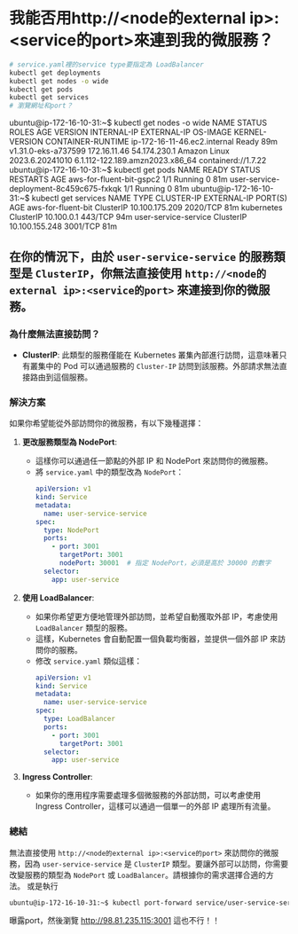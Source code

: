 # 我能否用http://<node的external ip>:<service的port>來連到我的微服務？
```sh
# service.yaml裡的service type要指定為 LoadBalancer
kubectl get deployments
kubectl get nodes -o wide
kubectl get pods
kubectl get services
# 瀏覽網址和port？
```
ubuntu@ip-172-16-10-31:~$ kubectl get nodes -o wide
NAME                           STATUS   ROLES    AGE   VERSION               INTERNAL-IP    EXTERNAL-IP    OS-IMAGE                       KERNEL-VERSION                    CONTAINER-RUNTIME
ip-172-16-11-46.ec2.internal   Ready    <none>   89m   v1.31.0-eks-a737599   172.16.11.46   54.174.230.1   Amazon Linux 2023.6.20241010   6.1.112-122.189.amzn2023.x86_64   containerd://1.7.22
ubuntu@ip-172-16-10-31:~$ kubectl get pods
NAME                                      READY   STATUS    RESTARTS   AGE
aws-for-fluent-bit-gspc2                  1/1     Running   0          81m
user-service-deployment-8c459c675-fxkqk   1/1     Running   0          81m
ubuntu@ip-172-16-10-31:~$ kubectl get services
NAME                   TYPE        CLUSTER-IP       EXTERNAL-IP   PORT(S)    AGE
aws-for-fluent-bit     ClusterIP   10.100.175.209   <none>        2020/TCP   81m
kubernetes             ClusterIP   10.100.0.1       <none>        443/TCP    94m
user-service-service   ClusterIP   10.100.155.248   <none>        3001/TCP   81m


## 在你的情況下，由於 `user-service-service` 的服務類型是 `ClusterIP`，你無法直接使用 `http://<node的external ip>:<service的port>` 來連接到你的微服務。

### 為什麼無法直接訪問？
- **ClusterIP**: 此類型的服務僅能在 Kubernetes 叢集內部進行訪問，這意味著只有叢集中的 Pod 可以通過服務的 `Cluster-IP` 訪問到該服務。外部請求無法直接路由到這個服務。

### 解決方案
如果你希望能從外部訪問你的微服務，有以下幾種選擇：

1. **更改服務類型為 NodePort**:
   - 這樣你可以通過任一節點的外部 IP 和 NodePort 來訪問你的微服務。
   - 將 `service.yaml` 中的類型改為 `NodePort`：
     ```yaml
     apiVersion: v1
     kind: Service
     metadata:
       name: user-service-service
     spec:
       type: NodePort
       ports:
         - port: 3001
           targetPort: 3001
           nodePort: 30001  # 指定 NodePort，必須是高於 30000 的數字
       selector:
         app: user-service
     ```

2. **使用 LoadBalancer**:
   - 如果你希望更方便地管理外部訪問，並希望自動獲取外部 IP，考慮使用 `LoadBalancer` 類型的服務。
   - 這樣，Kubernetes 會自動配置一個負載均衡器，並提供一個外部 IP 來訪問你的服務。
   - 修改 `service.yaml` 類似這樣：
     ```yaml
     apiVersion: v1
     kind: Service
     metadata:
       name: user-service-service
     spec:
       type: LoadBalancer
       ports:
         - port: 3001
           targetPort: 3001
       selector:
         app: user-service
     ```

3. **Ingress Controller**:
   - 如果你的應用程序需要處理多個微服務的外部訪問，可以考慮使用 Ingress Controller，這樣可以通過一個單一的外部 IP 處理所有流量。

### 總結
無法直接使用 `http://<node的external ip>:<service的port>` 來訪問你的微服務，因為 `user-service-service` 是 `ClusterIP` 類型。要讓外部可以訪問，你需要改變服務的類型為 `NodePort` 或 `LoadBalancer`。請根據你的需求選擇合適的方法。
或是執行
```sh
ubuntu@ip-172-16-10-31:~$ kubectl port-forward service/user-service-service 3001:3001
```
曝露port，然後瀏覽
http://98.81.235.115:3001
這也不行！！